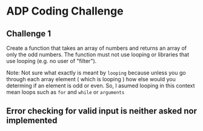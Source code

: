 # ADP Coding Challenge

## Challenge 1

Create a function that takes an array of numbers and returns an array of only the odd numbers.  The function must not use looping or libraries that use looping (e.g. no user of "filter").

Note: Not sure what exactly is meant by `looping` because unless you go through each array element ( which is looping ) how else would you determing if an element is odd or even. So, I asumed looping in this context mean loops such as `for` and `while` or `arguments`

## Error checking for valid input is neither asked nor implemented
